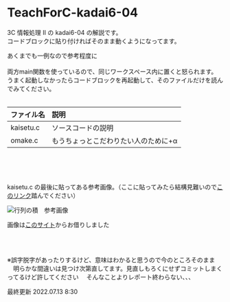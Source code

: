 # TeachForC-kadai6-04

3C 情報処理 Ⅱ の kadai6-04 の解説です。\
コードブロックに貼り付ければそのまま動くようになってます。

あくまでも一例なので参考程度に\
</br>
両方main関数を使っているので、同じワークスペース内に置くと怒られます。\
うまく起動しなかったらコードブロックを再起動して、そのファイルだけを読んでみてください。\
</br>

| ファイル名  | 説明                               |
| :--------- | :--------------------------------- |
| kaisetu.c  | ソースコードの説明                  |
| omake.c    | もうちょっとこだわりたい人のために+α |

</br>
</br>
</br>

kaisetu.c の最後に貼ってある参考画像。（ここに貼ってみたら結構見難いので[このリンク](https://external-content.duckduckgo.com/iu/?u=https%3A%2F%2Fw3e.kanazawa-it.ac.jp%2Fmath%2Fcategory%2Fgyouretu%2Fimage%2Fgyouretu1.gif&f=1&nofb=1)踏んでください）

![行列の積　参考画像](https://external-content.duckduckgo.com/iu/?u=https%3A%2F%2Fw3e.kanazawa-it.ac.jp%2Fmath%2Fcategory%2Fgyouretu%2Fimage%2Fgyouretu1.gif&f=1&nofb=1)

画像は[このサイト](https://w3e.kanazawa-it.ac.jp/math/category/gyouretu/senkeidaisu/henkan-tex.cgi?target=/math/category/gyouretu/senkeidaisu/gyouretu-no-seki.html&list=1)からお借りしました

</br>
</br>

※誤字脱字があったりするけど、意味はわかると思うので今のところそのまま\
　明らかな間違いは見つけ次第直してます。見直しもろくにせずコミットしまくってるけど許してください
　そんなことよりレポート終わらない、、、
 
 最終更新 2022.07.13 8:30
